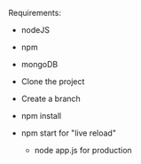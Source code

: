Requirements:
- nodeJS
- npm
- mongoDB

- Clone the project
- Create a branch
- npm install
- npm start for "live reload"
	- node app.js for production